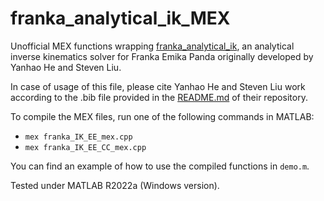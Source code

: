 # franka_analytical_ik_MEX

Unofficial MEX functions wrapping [franka_analytical_ik](https://github.com/ffall007/franka_analytical_ik), an analytical inverse kinematics solver for Franka Emika Panda originally developed by Yanhao He and Steven Liu.

In case of usage of this file, please cite Yanhao He and Steven Liu work according to the .bib file provided in the [README.md](https://github.com/ffall007/franka_analytical_ik/blob/main/README.md) of their repository.

To compile the MEX files, run one of the following commands in MATLAB:

- `mex franka_IK_EE_mex.cpp`
- `mex franka_IK_EE_CC_mex.cpp`

You can find an example of how to use the compiled functions in `demo.m`.

Tested under MATLAB R2022a (Windows version).
